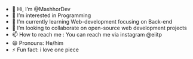 - 👋 Hi, I’m @MashhorDev
- 👀 I’m interested in Programming
- 🌱 I’m currently learning Web-development focusing on Back-end
- 💞️ I’m looking to collaborate on open-source web development projects
- 📫 How to reach me : You can reach me via instagram @eiitp
- 😄 Pronouns: He/him
- ⚡ Fun fact: i love one piece

<!---
MashhorDev/MashhorDev is a ✨ special ✨ repository because its `README.md` (this file) appears on your GitHub profile.
You can click the Preview link to take a look at your changes.
--->
